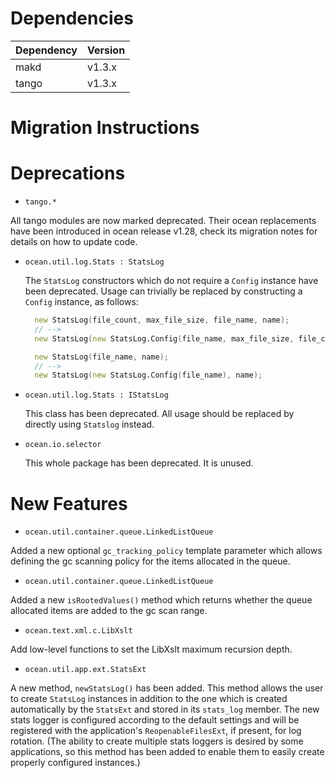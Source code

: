 Dependencies
============

Dependency | Version
-----------|---------
makd       | v1.3.x
tango      | v1.3.x

Migration Instructions
======================


Deprecations
============

 * `tango.*`

  All tango modules are now marked deprecated. Their ocean replacements have
  been introduced in ocean release v1.28, check its migration notes for details
  on how to update code.

* `ocean.util.log.Stats : StatsLog`

  The `StatsLog` constructors which do not require a `Config` instance have been
  deprecated. Usage can trivially be replaced by constructing a `Config`
  instance, as follows:

  ```D
    new StatsLog(file_count, max_file_size, file_name, name);
    // -->
    new StatsLog(new StatsLog.Config(file_name, max_file_size, file_count), name);

    new StatsLog(file_name, name);
    // -->
    new StatsLog(new StatsLog.Config(file_name), name);
  ```

* `ocean.util.log.Stats : IStatsLog`

  This class has been deprecated. All usage should be replaced by directly using
  `Statslog` instead.

* `ocean.io.selector`

  This whole package has been deprecated. It is unused.

New Features
============

 * `ocean.util.container.queue.LinkedListQueue`

 Added a new optional `gc_tracking_policy` template parameter which allows
 defining the gc scanning policy for the items allocated in the queue.

 * `ocean.util.container.queue.LinkedListQueue`

 Added a new `isRootedValues()` method which returns whether the queue
 allocated items are added to the gc scan range.

 * `ocean.text.xml.c.LibXslt`

 Add low-level functions to set the LibXslt maximum recursion depth.

 * `ocean.util.app.ext.StatsExt`

 A new method, `newStatsLog()` has been added. This method allows the user to
 create `StatsLog` instances in addition to the one which is created
 automatically by the `StatsExt` and stored in its `stats_log` member. The new
 stats logger is configured according to the default settings and will be
 registered with the application's `ReopenableFilesExt`, if present, for log
 rotation. (The ability to create multiple stats loggers is desired by some
 applications, so this method has been added to enable them to easily create
 properly configured instances.)
